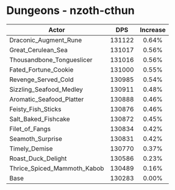 # Dungeons - nzoth-cthun
| Actor | DPS | Increase |
|---|:---:|:---:|
|Draconic_Augment_Rune|131122|0.64%|
|Great_Cerulean_Sea|131017|0.56%|
|Thousandbone_Tongueslicer|131016|0.56%|
|Fated_Fortune_Cookie|131000|0.55%|
|Revenge_Served_Cold|130985|0.54%|
|Sizzling_Seafood_Medley|130911|0.48%|
|Aromatic_Seafood_Platter|130888|0.46%|
|Feisty_Fish_Sticks|130876|0.46%|
|Salt_Baked_Fishcake|130872|0.45%|
|Filet_of_Fangs|130834|0.42%|
|Seamoth_Surprise|130831|0.42%|
|Timely_Demise|130770|0.37%|
|Roast_Duck_Delight|130586|0.23%|
|Thrice_Spiced_Mammoth_Kabob|130489|0.16%|
|Base|130283|0.00%|
